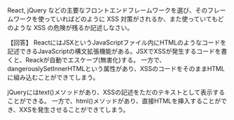 React, jQuery などの主要なフロントエンドフレームワークを選び、そのフレームワークを使っていればどのように XSS 対策がされるか、また使っていてもどのような XSS の危険が残るか記述しなさい。

【回答】
ReactにはJSXというJavaScriptファイル内にHTMLのようなコードを記述できるJavaScriptの構文拡張機能がある。JSXでXSSが発生するコードを書くと、Reackが自動でエスケープ(無害化)する。
一方で、dangerouslySetInnerHTMLという属性があり、XSSのコードをそのままHTMLに組み込むことができてしまう。

jQueryにはtext()メソッドがあり、XSSの記述をただのテキストとして表示することができる。
一方で、html()メソッドがあり、直接HTMLを挿入することができ、XXSを発生させることができてしまう。